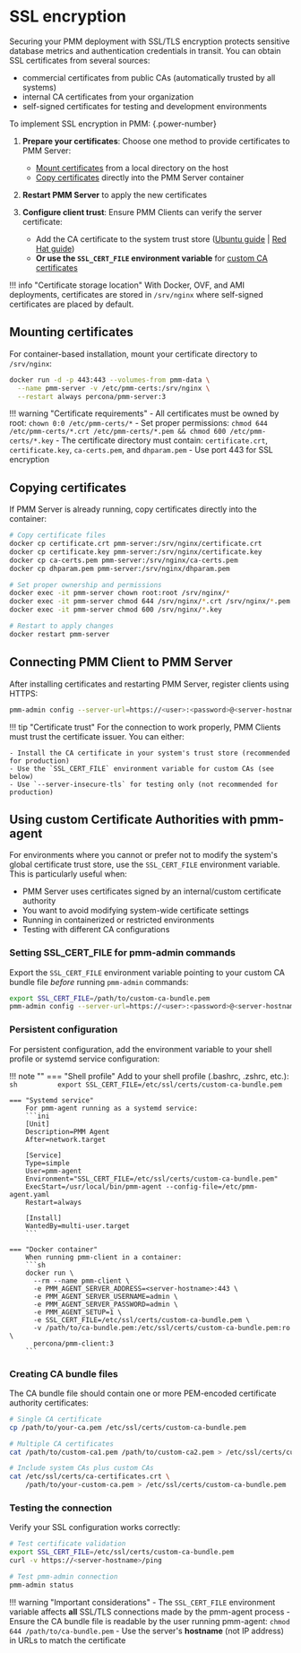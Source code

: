 # SSL encryption

Securing your PMM deployment with SSL/TLS encryption protects sensitive database metrics and authentication credentials in transit. 
You can obtain SSL certificates from several sources:

- commercial certificates from public CAs (automatically trusted by all systems)
- internal CA certificates from your organization 
- self-signed certificates for testing and development environments

To implement SSL encryption in PMM:
{.power-number}

1. **Prepare your certificates**: Choose one method to provide certificates to PMM Server:
   - [Mount certificates](#mounting-certificates) from a local directory on the host
   - [Copy certificates](#copying-certificates) directly into the PMM Server container

2. **Restart PMM Server** to apply the new certificates

3. **Configure client trust**: Ensure PMM Clients can verify the server certificate:
   - Add the CA certificate to the system trust store ([Ubuntu guide](https://ubuntu.com/server/docs/install-a-root-ca-certificate-in-the-trust-store) | [Red Hat guide](https://www.redhat.com/sysadmin/configure-ca-trust-list))
   - **Or use the `SSL_CERT_FILE` environment variable** for [custom CA certificates](#using-custom-ca-certificates-with-pmm-client)

!!! info "Certificate storage location"
    With Docker, OVF, and AMI deployments, certificates are stored in `/srv/nginx` where self-signed certificates are placed by default.

## Mounting certificates

For container-based installation, mount your certificate directory to `/srv/nginx`:

```sh
docker run -d -p 443:443 --volumes-from pmm-data \
  --name pmm-server -v /etc/pmm-certs:/srv/nginx \
  --restart always percona/pmm-server:3
```

!!! warning "Certificate requirements"
    - All certificates must be owned by root: `chown 0:0 /etc/pmm-certs/*`
    - Set proper permissions: `chmod 644 /etc/pmm-certs/*.crt /etc/pmm-certs/*.pem && chmod 600 /etc/pmm-certs/*.key`
    - The certificate directory must contain: `certificate.crt`, `certificate.key`, `ca-certs.pem`, and `dhparam.pem`
    - Use port 443 for SSL encryption

## Copying certificates

If PMM Server is already running, copy certificates directly into the container:

```sh
# Copy certificate files
docker cp certificate.crt pmm-server:/srv/nginx/certificate.crt
docker cp certificate.key pmm-server:/srv/nginx/certificate.key
docker cp ca-certs.pem pmm-server:/srv/nginx/ca-certs.pem
docker cp dhparam.pem pmm-server:/srv/nginx/dhparam.pem

# Set proper ownership and permissions
docker exec -it pmm-server chown root:root /srv/nginx/*
docker exec -it pmm-server chmod 644 /srv/nginx/*.crt /srv/nginx/*.pem
docker exec -it pmm-server chmod 600 /srv/nginx/*.key

# Restart to apply changes
docker restart pmm-server
```

## Connecting PMM Client to PMM Server

After installing certificates and restarting PMM Server, register clients using HTTPS:

```sh
pmm-admin config --server-url=https://<user>:<password>@<server-hostname>
```

!!! tip "Certificate trust"
    For the connection to work properly, PMM Clients must trust the certificate issuer. You can either:
    
    - Install the CA certificate in your system's trust store (recommended for production)
    - Use the `SSL_CERT_FILE` environment variable for custom CAs (see below)
    - Use `--server-insecure-tls` for testing only (not recommended for production)

## Using custom Certificate Authorities with pmm-agent

For environments where you cannot or prefer not to modify the system's global certificate trust store, use the `SSL_CERT_FILE` environment variable. This is particularly useful when:

- PMM Server uses certificates signed by an internal/custom certificate authority
- You want to avoid modifying system-wide certificate settings
- Running in containerized or restricted environments
- Testing with different CA configurations

### Setting SSL_CERT_FILE for pmm-admin commands

Export the `SSL_CERT_FILE` environment variable pointing to your custom CA bundle file *before* running `pmm-admin` commands:

```sh
export SSL_CERT_FILE=/path/to/custom-ca-bundle.pem
pmm-admin config --server-url=https://<user>:<password>@<server-hostname>
```

### Persistent configuration

For persistent configuration, add the environment variable to your shell profile or systemd service configuration:

!!! note ""
    === "Shell profile"
        Add to your shell profile (.bashrc, .zshrc, etc.):
        ```sh         
        export SSL_CERT_FILE=/etc/ssl/certs/custom-ca-bundle.pem
        ```

    === "Systemd service"
        For pmm-agent running as a systemd service:
        ```ini
        [Unit]
        Description=PMM Agent
        After=network.target

        [Service]
        Type=simple
        User=pmm-agent
        Environment="SSL_CERT_FILE=/etc/ssl/certs/custom-ca-bundle.pem"
        ExecStart=/usr/local/bin/pmm-agent --config-file=/etc/pmm-agent.yaml
        Restart=always

        [Install]
        WantedBy=multi-user.target
        ```
        
    === "Docker container"
        When running pmm-client in a container:
        ```sh
        docker run \
          --rm --name pmm-client \
          -e PMM_AGENT_SERVER_ADDRESS=<server-hostname>:443 \
          -e PMM_AGENT_SERVER_USERNAME=admin \
          -e PMM_AGENT_SERVER_PASSWORD=admin \
          -e PMM_AGENT_SETUP=1 \
          -e SSL_CERT_FILE=/etc/ssl/certs/custom-ca-bundle.pem \
          -v /path/to/ca-bundle.pem:/etc/ssl/certs/custom-ca-bundle.pem:ro \
          percona/pmm-client:3
        ```

### Creating CA bundle files

The CA bundle file should contain one or more PEM-encoded certificate authority certificates:

```sh
# Single CA certificate
cp /path/to/your-ca.pem /etc/ssl/certs/custom-ca-bundle.pem

# Multiple CA certificates
cat /path/to/custom-ca1.pem /path/to/custom-ca2.pem > /etc/ssl/certs/custom-ca-bundle.pem

# Include system CAs plus custom CAs
cat /etc/ssl/certs/ca-certificates.crt \
    /path/to/your-custom-ca.pem > /etc/ssl/certs/custom-ca-bundle.pem
```

### Testing the connection

Verify your SSL configuration works correctly:

```sh
# Test certificate validation
export SSL_CERT_FILE=/etc/ssl/certs/custom-ca-bundle.pem
curl -v https://<server-hostname>/ping

# Test pmm-admin connection
pmm-admin status
```

!!! warning "Important considerations"
    - The `SSL_CERT_FILE` environment variable affects **all** SSL/TLS connections made by the pmm-agent process
    - Ensure the CA bundle file is readable by the user running pmm-agent: `chmod 644 /path/to/ca-bundle.pem`
    - Use the server's **hostname** (not IP address) in URLs to match the certificate